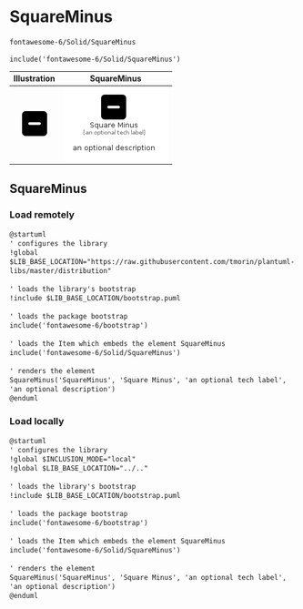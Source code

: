 # SquareMinus


```text
fontawesome-6/Solid/SquareMinus
```

```text
include('fontawesome-6/Solid/SquareMinus')
```



| Illustration | SquareMinus |
| :---: | :---: |
| ![illustration for Illustration](../../fontawesome-6/Solid/SquareMinus.png) | ![illustration for SquareMinus](../../fontawesome-6/Solid/SquareMinus.Local.png) |




## SquareMinus

### Load remotely
```plantuml
@startuml
' configures the library
!global $LIB_BASE_LOCATION="https://raw.githubusercontent.com/tmorin/plantuml-libs/master/distribution"

' loads the library's bootstrap
!include $LIB_BASE_LOCATION/bootstrap.puml

' loads the package bootstrap
include('fontawesome-6/bootstrap')

' loads the Item which embeds the element SquareMinus
include('fontawesome-6/Solid/SquareMinus')

' renders the element
SquareMinus('SquareMinus', 'Square Minus', 'an optional tech label', 'an optional description')
@enduml
```

### Load locally
```plantuml
@startuml
' configures the library
!global $INCLUSION_MODE="local"
!global $LIB_BASE_LOCATION="../.."

' loads the library's bootstrap
!include $LIB_BASE_LOCATION/bootstrap.puml

' loads the package bootstrap
include('fontawesome-6/bootstrap')

' loads the Item which embeds the element SquareMinus
include('fontawesome-6/Solid/SquareMinus')

' renders the element
SquareMinus('SquareMinus', 'Square Minus', 'an optional tech label', 'an optional description')
@enduml
```

